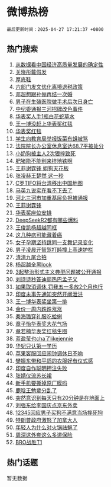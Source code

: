 # 微博热榜

`最后更新时间：2025-04-27 17:21:37 +0800`

## 热门搜索

1. [从数据看中国经济高质量发展的确定性](https://m.weibo.cn/search?containerid=100103type%3D1%26t%3D10%26q%3D%23%E4%BB%8E%E6%95%B0%E6%8D%AE%E7%9C%8B%E4%B8%AD%E5%9B%BD%E7%BB%8F%E6%B5%8E%E9%AB%98%E8%B4%A8%E9%87%8F%E5%8F%91%E5%B1%95%E7%9A%84%E7%A1%AE%E5%AE%9A%E6%80%A7%23&stream_entry_id=51&isnewpage=1&extparam=seat%3D1%26dgr%3D0%26pos%3D0%26stream_entry_id%3D51%26c_type%3D51%26filter_type%3Drealtimehot%26cate%3D10103%26q%3D%2523%25E4%25BB%258E%25E6%2595%25B0%25E6%258D%25AE%25E7%259C%258B%25E4%25B8%25AD%25E5%259B%25BD%25E7%25BB%258F%25E6%25B5%258E%25E9%25AB%2598%25E8%25B4%25A8%25E9%2587%258F%25E5%258F%2591%25E5%25B1%2595%25E7%259A%2584%25E7%25A1%25AE%25E5%25AE%259A%25E6%2580%25A7%2523%26display_time%3D1745745696%26pre_seqid%3D174574569620303222298151)
1. [关晓彤戴假发](https://m.weibo.cn/search?containerid=100103type%3D1%26t%3D10%26q%3D%23%E5%85%B3%E6%99%93%E5%BD%A4%E6%88%B4%E5%81%87%E5%8F%91%23&stream_entry_id=31&isnewpage=1&extparam=seat%3D1%26filter_type%3Drealtimehot%26lcate%3D5001%26c_type%3D31%26realpos%3D1%26cate%3D5001%26q%3D%2523%25E5%2585%25B3%25E6%2599%2593%25E5%25BD%25A4%25E6%2588%25B4%25E5%2581%2587%25E5%258F%2591%2523%26dgr%3D0%26pos%3D0%26stream_entry_id%3D31%26band_rank%3D1%26flag%3D2%26display_time%3D1745745696%26pre_seqid%3D174574569620303222298151)
1. [厚底鞋](https://m.weibo.cn/search?containerid=100103type%3D1%26t%3D10%26q%3D%E5%8E%9A%E5%BA%95%E9%9E%8B&stream_entry_id=31&isnewpage=1&extparam=seat%3D1%26filter_type%3Drealtimehot%26lcate%3D5001%26c_type%3D31%26realpos%3D2%26cate%3D5001%26q%3D%25E5%258E%259A%25E5%25BA%2595%25E9%259E%258B%26dgr%3D0%26pos%3D1%26stream_entry_id%3D31%26band_rank%3D2%26flag%3D2%26display_time%3D1745745696%26pre_seqid%3D174574569620303222298151)
1. [六部门发文优化离境退税政策](https://m.weibo.cn/search?containerid=100103type%3D1%26t%3D10%26q%3D%23%E5%85%AD%E9%83%A8%E9%97%A8%E5%8F%91%E6%96%87%E4%BC%98%E5%8C%96%E7%A6%BB%E5%A2%83%E9%80%80%E7%A8%8E%E6%94%BF%E7%AD%96%23&stream_entry_id=31&isnewpage=1&extparam=seat%3D1%26filter_type%3Drealtimehot%26lcate%3D5001%26c_type%3D31%26realpos%3D3%26cate%3D5001%26q%3D%2523%25E5%2585%25AD%25E9%2583%25A8%25E9%2597%25A8%25E5%258F%2591%25E6%2596%2587%25E4%25BC%2598%25E5%258C%2596%25E7%25A6%25BB%25E5%25A2%2583%25E9%2580%2580%25E7%25A8%258E%25E6%2594%25BF%25E7%25AD%2596%2523%26dgr%3D0%26pos%3D2%26stream_entry_id%3D31%26band_rank%3D3%26flag%3D1%26display_time%3D1745745696%26pre_seqid%3D174574569620303222298151)
1. [邓超想跟孙俪再结一次婚](https://m.weibo.cn/search?containerid=100103type%3D1%26t%3D10%26q%3D%E9%82%93%E8%B6%85%E6%83%B3%E8%B7%9F%E5%AD%99%E4%BF%AA%E5%86%8D%E7%BB%93%E4%B8%80%E6%AC%A1%E5%A9%9A&stream_entry_id=31&isnewpage=1&extparam=seat%3D1%26filter_type%3Drealtimehot%26lcate%3D5001%26c_type%3D31%26realpos%3D4%26cate%3D5001%26q%3D%25E9%2582%2593%25E8%25B6%2585%25E6%2583%25B3%25E8%25B7%259F%25E5%25AD%2599%25E4%25BF%25AA%25E5%2586%258D%25E7%25BB%2593%25E4%25B8%2580%25E6%25AC%25A1%25E5%25A9%259A%26dgr%3D0%26pos%3D3%26stream_entry_id%3D31%26band_rank%3D4%26flag%3D1%26display_time%3D1745745696%26pre_seqid%3D174574569620303222298151)
1. [男子在生殖医院做手术后次日身亡](https://m.weibo.cn/search?containerid=100103type%3D1%26t%3D10%26q%3D%23%E7%94%B7%E5%AD%90%E5%9C%A8%E7%94%9F%E6%AE%96%E5%8C%BB%E9%99%A2%E5%81%9A%E6%89%8B%E6%9C%AF%E5%90%8E%E6%AC%A1%E6%97%A5%E8%BA%AB%E4%BA%A1%23&stream_entry_id=31&isnewpage=1&extparam=seat%3D1%26filter_type%3Drealtimehot%26lcate%3D5001%26c_type%3D31%26realpos%3D5%26cate%3D5001%26q%3D%2523%25E7%2594%25B7%25E5%25AD%2590%25E5%259C%25A8%25E7%2594%259F%25E6%25AE%2596%25E5%258C%25BB%25E9%2599%25A2%25E5%2581%259A%25E6%2589%258B%25E6%259C%25AF%25E5%2590%258E%25E6%25AC%25A1%25E6%2597%25A5%25E8%25BA%25AB%25E4%25BA%25A1%2523%26dgr%3D0%26pos%3D4%26stream_entry_id%3D31%26band_rank%3D5%26flag%3D2%26display_time%3D1745745696%26pre_seqid%3D174574569620303222298151)
1. [中纪委通报三河招牌改色事件](https://m.weibo.cn/search?containerid=100103type%3D1%26t%3D10%26q%3D%23%E4%B8%AD%E7%BA%AA%E5%A7%94%E9%80%9A%E6%8A%A5%E4%B8%89%E6%B2%B3%E6%8B%9B%E7%89%8C%E6%94%B9%E8%89%B2%E4%BA%8B%E4%BB%B6%23&stream_entry_id=31&isnewpage=1&extparam=seat%3D1%26filter_type%3Drealtimehot%26lcate%3D5001%26c_type%3D31%26realpos%3D6%26cate%3D5001%26q%3D%2523%25E4%25B8%25AD%25E7%25BA%25AA%25E5%25A7%2594%25E9%2580%259A%25E6%258A%25A5%25E4%25B8%2589%25E6%25B2%25B3%25E6%258B%259B%25E7%2589%258C%25E6%2594%25B9%25E8%2589%25B2%25E4%25BA%258B%25E4%25BB%25B6%2523%26dgr%3D0%26pos%3D5%26stream_entry_id%3D31%26band_rank%3D6%26flag%3D1%26display_time%3D1745745696%26pre_seqid%3D174574569620303222298151)
1. [华表奖人手1瓶白花蛇草水](https://m.weibo.cn/search?containerid=100103type%3D1%26t%3D10%26q%3D%23%E5%8D%8E%E8%A1%A8%E5%A5%96%E4%BA%BA%E6%89%8B1%E7%93%B6%E7%99%BD%E8%8A%B1%E8%9B%87%E8%8D%89%E6%B0%B4%23&stream_entry_id=31&isnewpage=1&extparam=seat%3D1%26filter_type%3Drealtimehot%26lcate%3D5001%26c_type%3D31%26cate%3D5001%26q%3D%2523%25E5%258D%258E%25E8%25A1%25A8%25E5%25A5%2596%25E4%25BA%25BA%25E6%2589%258B1%25E7%2593%25B6%25E7%2599%25BD%25E8%258A%25B1%25E8%259B%2587%25E8%258D%2589%25E6%25B0%25B4%2523%26dgr%3D0%26topic_ad%3D1%26stream_entry_id%3D31%26adid%3D284198%26is_ad_pos%3D1%26band_rank%3D7%26pos%3D6%26display_time%3D1745745696%26pre_seqid%3D174574569620303222298151)
1. [王一博没赶上华表奖红毯](https://m.weibo.cn/search?containerid=100103type%3D1%26t%3D10%26q%3D%23%E7%8E%8B%E4%B8%80%E5%8D%9A%E6%B2%A1%E8%B5%B6%E4%B8%8A%E5%8D%8E%E8%A1%A8%E5%A5%96%E7%BA%A2%E6%AF%AF%23&stream_entry_id=31&isnewpage=1&extparam=seat%3D1%26filter_type%3Drealtimehot%26lcate%3D5001%26c_type%3D31%26realpos%3D7%26cate%3D5001%26q%3D%2523%25E7%258E%258B%25E4%25B8%2580%25E5%258D%259A%25E6%25B2%25A1%25E8%25B5%25B6%25E4%25B8%258A%25E5%258D%258E%25E8%25A1%25A8%25E5%25A5%2596%25E7%25BA%25A2%25E6%25AF%25AF%2523%26dgr%3D0%26pos%3D7%26stream_entry_id%3D31%26band_rank%3D7%26flag%3D16%26display_time%3D1745745696%26pre_seqid%3D174574569620303222298151)
1. [华表奖红毯](https://m.weibo.cn/search?containerid=100103type%3D1%26t%3D10%26q%3D%E5%8D%8E%E8%A1%A8%E5%A5%96%E7%BA%A2%E6%AF%AF&stream_entry_id=31&isnewpage=1&extparam=seat%3D1%26filter_type%3Drealtimehot%26lcate%3D5001%26c_type%3D31%26realpos%3D8%26cate%3D5001%26q%3D%25E5%258D%258E%25E8%25A1%25A8%25E5%25A5%2596%25E7%25BA%25A2%25E6%25AF%25AF%26dgr%3D0%26pos%3D8%26stream_entry_id%3D31%26band_rank%3D8%26flag%3D16%26display_time%3D1745745696%26pre_seqid%3D174574569620303222298151)
1. [学生向教育局举报饭菜有蛆被骂](https://m.weibo.cn/search?containerid=100103type%3D1%26t%3D10%26q%3D%23%E5%AD%A6%E7%94%9F%E5%90%91%E6%95%99%E8%82%B2%E5%B1%80%E4%B8%BE%E6%8A%A5%E9%A5%AD%E8%8F%9C%E6%9C%89%E8%9B%86%E8%A2%AB%E9%AA%82%23&stream_entry_id=31&isnewpage=1&extparam=seat%3D1%26filter_type%3Drealtimehot%26lcate%3D5001%26c_type%3D31%26realpos%3D9%26cate%3D5001%26q%3D%2523%25E5%25AD%25A6%25E7%2594%259F%25E5%2590%2591%25E6%2595%2599%25E8%2582%25B2%25E5%25B1%2580%25E4%25B8%25BE%25E6%258A%25A5%25E9%25A5%25AD%25E8%258F%259C%25E6%259C%2589%25E8%259B%2586%25E8%25A2%25AB%25E9%25AA%2582%2523%26dgr%3D0%26pos%3D9%26stream_entry_id%3D31%26band_rank%3D9%26flag%3D1%26display_time%3D1745745696%26pre_seqid%3D174574569620303222298151)
1. [法院院长办公室休息室达68.7平被处分](https://m.weibo.cn/search?containerid=100103type%3D1%26t%3D10%26q%3D%23%E6%B3%95%E9%99%A2%E9%99%A2%E9%95%BF%E5%8A%9E%E5%85%AC%E5%AE%A4%E4%BC%91%E6%81%AF%E5%AE%A4%E8%BE%BE68.7%E5%B9%B3%E8%A2%AB%E5%A4%84%E5%88%86%23&stream_entry_id=31&isnewpage=1&extparam=seat%3D1%26filter_type%3Drealtimehot%26lcate%3D5001%26c_type%3D31%26realpos%3D10%26cate%3D5001%26q%3D%2523%25E6%25B3%2595%25E9%2599%25A2%25E9%2599%25A2%25E9%2595%25BF%25E5%258A%259E%25E5%2585%25AC%25E5%25AE%25A4%25E4%25BC%2591%25E6%2581%25AF%25E5%25AE%25A4%25E8%25BE%25BE68.7%25E5%25B9%25B3%25E8%25A2%25AB%25E5%25A4%2584%25E5%2588%2586%2523%26dgr%3D0%26pos%3D10%26stream_entry_id%3D31%26band_rank%3D10%26flag%3D0%26display_time%3D1745745696%26pre_seqid%3D174574569620303222298151)
1. [小奶狗被主人2次狠摔致死](https://m.weibo.cn/search?containerid=100103type%3D1%26t%3D10%26q%3D%23%E5%B0%8F%E5%A5%B6%E7%8B%97%E8%A2%AB%E4%B8%BB%E4%BA%BA2%E6%AC%A1%E7%8B%A0%E6%91%94%E8%87%B4%E6%AD%BB%23&stream_entry_id=31&isnewpage=1&extparam=seat%3D1%26filter_type%3Drealtimehot%26lcate%3D5001%26c_type%3D31%26realpos%3D11%26cate%3D5001%26q%3D%2523%25E5%25B0%258F%25E5%25A5%25B6%25E7%258B%2597%25E8%25A2%25AB%25E4%25B8%25BB%25E4%25BA%25BA2%25E6%25AC%25A1%25E7%258B%25A0%25E6%2591%2594%25E8%2587%25B4%25E6%25AD%25BB%2523%26dgr%3D0%26pos%3D11%26stream_entry_id%3D31%26band_rank%3D11%26flag%3D1%26display_time%3D1745745696%26pre_seqid%3D174574569620303222298151)
1. [肥猪能不能别来挤地铁啊](https://m.weibo.cn/search?containerid=100103type%3D1%26t%3D10%26q%3D%E8%82%A5%E7%8C%AA%E8%83%BD%E4%B8%8D%E8%83%BD%E5%88%AB%E6%9D%A5%E6%8C%A4%E5%9C%B0%E9%93%81%E5%95%8A&stream_entry_id=31&isnewpage=1&extparam=seat%3D1%26filter_type%3Drealtimehot%26lcate%3D5001%26c_type%3D31%26realpos%3D12%26cate%3D5001%26q%3D%25E8%2582%25A5%25E7%258C%25AA%25E8%2583%25BD%25E4%25B8%258D%25E8%2583%25BD%25E5%2588%25AB%25E6%259D%25A5%25E6%258C%25A4%25E5%259C%25B0%25E9%2593%2581%25E5%2595%258A%26dgr%3D0%26pos%3D12%26stream_entry_id%3D31%26band_rank%3D12%26flag%3D2%26display_time%3D1745745696%26pre_seqid%3D174574569620303222298151)
1. [王菲谢霆锋 姐狗天花板](https://m.weibo.cn/search?containerid=100103type%3D1%26t%3D10%26q%3D%E7%8E%8B%E8%8F%B2%E8%B0%A2%E9%9C%86%E9%94%8B+%E5%A7%90%E7%8B%97%E5%A4%A9%E8%8A%B1%E6%9D%BF&stream_entry_id=31&isnewpage=1&extparam=seat%3D1%26filter_type%3Drealtimehot%26lcate%3D5001%26c_type%3D31%26realpos%3D13%26cate%3D5001%26q%3D%25E7%258E%258B%25E8%258F%25B2%25E8%25B0%25A2%25E9%259C%2586%25E9%2594%258B%2520%25E5%25A7%2590%25E7%258B%2597%25E5%25A4%25A9%25E8%258A%25B1%25E6%259D%25BF%26dgr%3D0%26pos%3D13%26stream_entry_id%3D31%26band_rank%3D13%26flag%3D2%26display_time%3D1745745696%26pre_seqid%3D174574569620303222298151)
1. [张凌赫王楚然 这一秒](https://m.weibo.cn/search?containerid=100103type%3D1%26t%3D10%26q%3D%E5%BC%A0%E5%87%8C%E8%B5%AB%E7%8E%8B%E6%A5%9A%E7%84%B6+%E8%BF%99%E4%B8%80%E7%A7%92&stream_entry_id=31&isnewpage=1&extparam=seat%3D1%26filter_type%3Drealtimehot%26lcate%3D5001%26c_type%3D31%26realpos%3D14%26cate%3D5001%26q%3D%25E5%25BC%25A0%25E5%2587%258C%25E8%25B5%25AB%25E7%258E%258B%25E6%25A5%259A%25E7%2584%25B6%2520%25E8%25BF%2599%25E4%25B8%2580%25E7%25A7%2592%26dgr%3D0%26pos%3D14%26stream_entry_id%3D31%26band_rank%3D14%26flag%3D1%26display_time%3D1745745696%26pre_seqid%3D174574569620303222298151)
1. [C罗TIFO将台湾移出中国地图](https://m.weibo.cn/search?containerid=100103type%3D1%26t%3D10%26q%3D%23C%E7%BD%97TIFO%E5%B0%86%E5%8F%B0%E6%B9%BE%E7%A7%BB%E5%87%BA%E4%B8%AD%E5%9B%BD%E5%9C%B0%E5%9B%BE%23&stream_entry_id=31&isnewpage=1&extparam=seat%3D1%26filter_type%3Drealtimehot%26lcate%3D5001%26c_type%3D31%26realpos%3D15%26cate%3D5001%26q%3D%2523C%25E7%25BD%2597TIFO%25E5%25B0%2586%25E5%258F%25B0%25E6%25B9%25BE%25E7%25A7%25BB%25E5%2587%25BA%25E4%25B8%25AD%25E5%259B%25BD%25E5%259C%25B0%25E5%259B%25BE%2523%26dgr%3D0%26pos%3D15%26stream_entry_id%3D31%26band_rank%3D15%26flag%3D0%26display_time%3D1745745696%26pre_seqid%3D174574569620303222298151)
1. [马英九说实在看不下去了](https://m.weibo.cn/search?containerid=100103type%3D1%26t%3D10%26q%3D%23%E9%A9%AC%E8%8B%B1%E4%B9%9D%E8%AF%B4%E5%AE%9E%E5%9C%A8%E7%9C%8B%E4%B8%8D%E4%B8%8B%E5%8E%BB%E4%BA%86%23&stream_entry_id=31&isnewpage=1&extparam=seat%3D1%26filter_type%3Drealtimehot%26lcate%3D5001%26c_type%3D31%26realpos%3D16%26cate%3D5001%26q%3D%2523%25E9%25A9%25AC%25E8%258B%25B1%25E4%25B9%259D%25E8%25AF%25B4%25E5%25AE%259E%25E5%259C%25A8%25E7%259C%258B%25E4%25B8%258D%25E4%25B8%258B%25E5%258E%25BB%25E4%25BA%2586%2523%26dgr%3D0%26pos%3D16%26stream_entry_id%3D31%26band_rank%3D16%26flag%3D0%26display_time%3D1745745696%26pre_seqid%3D174574569620303222298151)
1. [河北三河市加重基层负担被通报](https://m.weibo.cn/search?containerid=100103type%3D1%26t%3D10%26q%3D%23%E6%B2%B3%E5%8C%97%E4%B8%89%E6%B2%B3%E5%B8%82%E5%8A%A0%E9%87%8D%E5%9F%BA%E5%B1%82%E8%B4%9F%E6%8B%85%E8%A2%AB%E9%80%9A%E6%8A%A5%23&stream_entry_id=31&isnewpage=1&extparam=seat%3D1%26filter_type%3Drealtimehot%26lcate%3D5001%26c_type%3D31%26realpos%3D17%26cate%3D5001%26q%3D%2523%25E6%25B2%25B3%25E5%258C%2597%25E4%25B8%2589%25E6%25B2%25B3%25E5%25B8%2582%25E5%258A%25A0%25E9%2587%258D%25E5%259F%25BA%25E5%25B1%2582%25E8%25B4%259F%25E6%258B%2585%25E8%25A2%25AB%25E9%2580%259A%25E6%258A%25A5%2523%26dgr%3D0%26pos%3D17%26stream_entry_id%3D31%26band_rank%3D17%26flag%3D1%26display_time%3D1745745696%26pre_seqid%3D174574569620303222298151)
1. [王菲谢霆锋](https://m.weibo.cn/search?containerid=100103type%3D1%26t%3D10%26q%3D%E7%8E%8B%E8%8F%B2%E8%B0%A2%E9%9C%86%E9%94%8B&stream_entry_id=31&isnewpage=1&extparam=seat%3D1%26filter_type%3Drealtimehot%26lcate%3D5001%26c_type%3D31%26realpos%3D18%26cate%3D5001%26q%3D%25E7%258E%258B%25E8%258F%25B2%25E8%25B0%25A2%25E9%259C%2586%25E9%2594%258B%26dgr%3D0%26pos%3D18%26stream_entry_id%3D31%26band_rank%3D18%26flag%3D0%26display_time%3D1745745696%26pre_seqid%3D174574569620303222298151)
1. [华表奖座位安排](https://m.weibo.cn/search?containerid=100103type%3D1%26t%3D10%26q%3D%23%E5%8D%8E%E8%A1%A8%E5%A5%96%E5%BA%A7%E4%BD%8D%E5%AE%89%E6%8E%92%23&stream_entry_id=31&isnewpage=1&extparam=seat%3D1%26filter_type%3Drealtimehot%26lcate%3D5001%26c_type%3D31%26realpos%3D19%26cate%3D5001%26q%3D%2523%25E5%258D%258E%25E8%25A1%25A8%25E5%25A5%2596%25E5%25BA%25A7%25E4%25BD%258D%25E5%25AE%2589%25E6%258E%2592%2523%26dgr%3D0%26pos%3D19%26stream_entry_id%3D31%26band_rank%3D19%26flag%3D1%26display_time%3D1745745696%26pre_seqid%3D174574569620303222298151)
1. [DeepSeekR2都有哪些爆料](https://m.weibo.cn/search?containerid=100103type%3D1%26t%3D10%26q%3DDeepSeekR2%E9%83%BD%E6%9C%89%E5%93%AA%E4%BA%9B%E7%88%86%E6%96%99&stream_entry_id=31&isnewpage=1&extparam=seat%3D1%26filter_type%3Drealtimehot%26lcate%3D5001%26c_type%3D31%26realpos%3D20%26cate%3D5001%26q%3DDeepSeekR2%25E9%2583%25BD%25E6%259C%2589%25E5%2593%25AA%25E4%25BA%259B%25E7%2588%2586%25E6%2596%2599%26dgr%3D0%26pos%3D20%26stream_entry_id%3D31%26flag%3D1%26is_ai_ask%3D1%26band_rank%3D20%26display_time%3D1745745696%26pre_seqid%3D174574569620303222298151)
1. [王俊凯杨超越同框](https://m.weibo.cn/search?containerid=100103type%3D1%26t%3D10%26q%3D%E7%8E%8B%E4%BF%8A%E5%87%AF%E6%9D%A8%E8%B6%85%E8%B6%8A%E5%90%8C%E6%A1%86&stream_entry_id=31&isnewpage=1&extparam=seat%3D1%26filter_type%3Drealtimehot%26lcate%3D5001%26c_type%3D31%26realpos%3D21%26cate%3D5001%26q%3D%25E7%258E%258B%25E4%25BF%258A%25E5%2587%25AF%25E6%259D%25A8%25E8%25B6%2585%25E8%25B6%258A%25E5%2590%258C%25E6%25A1%2586%26dgr%3D0%26pos%3D21%26stream_entry_id%3D31%26band_rank%3D21%26flag%3D0%26display_time%3D1745745696%26pre_seqid%3D174574569620303222298151)
1. [这几种痣可能藏着癌](https://m.weibo.cn/search?containerid=100103type%3D1%26t%3D10%26q%3D%23%E8%BF%99%E5%87%A0%E7%A7%8D%E7%97%A3%E5%8F%AF%E8%83%BD%E8%97%8F%E7%9D%80%E7%99%8C%23&stream_entry_id=31&isnewpage=1&extparam=seat%3D1%26filter_type%3Drealtimehot%26lcate%3D5001%26c_type%3D31%26realpos%3D22%26cate%3D5001%26q%3D%2523%25E8%25BF%2599%25E5%2587%25A0%25E7%25A7%258D%25E7%2597%25A3%25E5%258F%25AF%25E8%2583%25BD%25E8%2597%258F%25E7%259D%2580%25E7%2599%258C%2523%26dgr%3D0%26pos%3D22%26stream_entry_id%3D31%26band_rank%3D22%26flag%3D1%26display_time%3D1745745696%26pre_seqid%3D174574569620303222298151)
1. [女子孕期坚持跳同一支舞记录变化](https://m.weibo.cn/search?containerid=100103type%3D1%26t%3D10%26q%3D%23%E5%A5%B3%E5%AD%90%E5%AD%95%E6%9C%9F%E5%9D%9A%E6%8C%81%E8%B7%B3%E5%90%8C%E4%B8%80%E6%94%AF%E8%88%9E%E8%AE%B0%E5%BD%95%E5%8F%98%E5%8C%96%23&stream_entry_id=31&isnewpage=1&extparam=seat%3D1%26filter_type%3Drealtimehot%26lcate%3D5001%26c_type%3D31%26realpos%3D23%26cate%3D5001%26q%3D%2523%25E5%25A5%25B3%25E5%25AD%2590%25E5%25AD%2595%25E6%259C%259F%25E5%259D%259A%25E6%258C%2581%25E8%25B7%25B3%25E5%2590%258C%25E4%25B8%2580%25E6%2594%25AF%25E8%2588%259E%25E8%25AE%25B0%25E5%25BD%2595%25E5%258F%2598%25E5%258C%2596%2523%26dgr%3D0%26pos%3D23%26stream_entry_id%3D31%26band_rank%3D23%26flag%3D1%26display_time%3D1745745696%26pre_seqid%3D174574569620303222298151)
1. [男子凌晨开智驾打盹撞上高速护栏](https://m.weibo.cn/search?containerid=100103type%3D1%26t%3D10%26q%3D%23%E7%94%B7%E5%AD%90%E5%87%8C%E6%99%A8%E5%BC%80%E6%99%BA%E9%A9%BE%E6%89%93%E7%9B%B9%E6%92%9E%E4%B8%8A%E9%AB%98%E9%80%9F%E6%8A%A4%E6%A0%8F%23&stream_entry_id=31&isnewpage=1&extparam=seat%3D1%26filter_type%3Drealtimehot%26lcate%3D5001%26c_type%3D31%26realpos%3D24%26cate%3D5001%26q%3D%2523%25E7%2594%25B7%25E5%25AD%2590%25E5%2587%258C%25E6%2599%25A8%25E5%25BC%2580%25E6%2599%25BA%25E9%25A9%25BE%25E6%2589%2593%25E7%259B%25B9%25E6%2592%259E%25E4%25B8%258A%25E9%25AB%2598%25E9%2580%259F%25E6%258A%25A4%25E6%25A0%258F%2523%26dgr%3D0%26pos%3D24%26stream_entry_id%3D31%26band_rank%3D24%26flag%3D1%26display_time%3D1745745696%26pre_seqid%3D174574569620303222298151)
1. [清清九尾合拍](https://m.weibo.cn/search?containerid=100103type%3D1%26t%3D10%26q%3D%E6%B8%85%E6%B8%85%E4%B9%9D%E5%B0%BE%E5%90%88%E6%8B%8D&stream_entry_id=31&isnewpage=1&extparam=seat%3D1%26filter_type%3Drealtimehot%26lcate%3D5001%26c_type%3D31%26realpos%3D25%26cate%3D5001%26q%3D%25E6%25B8%2585%25E6%25B8%2585%25E4%25B9%259D%25E5%25B0%25BE%25E5%2590%2588%25E6%258B%258D%26dgr%3D0%26pos%3D25%26stream_entry_id%3D31%26band_rank%3D25%26flag%3D1%26display_time%3D1745745696%26pre_seqid%3D174574569620303222298151)
1. [杨超越全黑look](https://m.weibo.cn/search?containerid=100103type%3D1%26t%3D10%26q%3D%23%E6%9D%A8%E8%B6%85%E8%B6%8A%E5%85%A8%E9%BB%91look%23&stream_entry_id=31&isnewpage=1&extparam=seat%3D1%26filter_type%3Drealtimehot%26lcate%3D5001%26c_type%3D31%26realpos%3D26%26cate%3D5001%26q%3D%2523%25E6%259D%25A8%25E8%25B6%2585%25E8%25B6%258A%25E5%2585%25A8%25E9%25BB%2591look%2523%26dgr%3D0%26pos%3D26%26stream_entry_id%3D31%26band_rank%3D26%26flag%3D0%26display_time%3D1745745696%26pre_seqid%3D174574569620303222298151)
1. [3起整治形式主义典型问题被公开通报](https://m.weibo.cn/search?containerid=100103type%3D1%26t%3D10%26q%3D%233%E8%B5%B7%E6%95%B4%E6%B2%BB%E5%BD%A2%E5%BC%8F%E4%B8%BB%E4%B9%89%E5%85%B8%E5%9E%8B%E9%97%AE%E9%A2%98%E8%A2%AB%E5%85%AC%E5%BC%80%E9%80%9A%E6%8A%A5%23&stream_entry_id=31&isnewpage=1&extparam=seat%3D1%26filter_type%3Drealtimehot%26lcate%3D5001%26c_type%3D31%26realpos%3D27%26cate%3D5001%26q%3D%25233%25E8%25B5%25B7%25E6%2595%25B4%25E6%25B2%25BB%25E5%25BD%25A2%25E5%25BC%258F%25E4%25B8%25BB%25E4%25B9%2589%25E5%2585%25B8%25E5%259E%258B%25E9%2597%25AE%25E9%25A2%2598%25E8%25A2%25AB%25E5%2585%25AC%25E5%25BC%2580%25E9%2580%259A%25E6%258A%25A5%2523%26dgr%3D0%26pos%3D27%26stream_entry_id%3D31%26band_rank%3D27%26flag%3D1%26display_time%3D1745745696%26pre_seqid%3D174574569620303222298151)
1. [刘诗诗秒答迪丽热巴孟子义](https://m.weibo.cn/search?containerid=100103type%3D1%26t%3D10%26q%3D%E5%88%98%E8%AF%97%E8%AF%97%E7%A7%92%E7%AD%94%E8%BF%AA%E4%B8%BD%E7%83%AD%E5%B7%B4%E5%AD%9F%E5%AD%90%E4%B9%89&stream_entry_id=31&isnewpage=1&extparam=seat%3D1%26filter_type%3Drealtimehot%26lcate%3D5001%26c_type%3D31%26realpos%3D28%26cate%3D5001%26q%3D%25E5%2588%2598%25E8%25AF%2597%25E8%25AF%2597%25E7%25A7%2592%25E7%25AD%2594%25E8%25BF%25AA%25E4%25B8%25BD%25E7%2583%25AD%25E5%25B7%25B4%25E5%25AD%259F%25E5%25AD%2590%25E4%25B9%2589%26dgr%3D0%26pos%3D28%26stream_entry_id%3D31%26band_rank%3D28%26flag%3D1%26display_time%3D1745745696%26pre_seqid%3D174574569620303222298151)
1. [如果取消调休 罚我五一多放2个月也行](https://m.weibo.cn/search?containerid=100103type%3D1%26t%3D10%26q%3D%E5%A6%82%E6%9E%9C%E5%8F%96%E6%B6%88%E8%B0%83%E4%BC%91+%E7%BD%9A%E6%88%91%E4%BA%94%E4%B8%80%E5%A4%9A%E6%94%BE2%E4%B8%AA%E6%9C%88%E4%B9%9F%E8%A1%8C&stream_entry_id=31&isnewpage=1&extparam=seat%3D1%26filter_type%3Drealtimehot%26lcate%3D5001%26c_type%3D31%26realpos%3D29%26cate%3D5001%26q%3D%25E5%25A6%2582%25E6%259E%259C%25E5%258F%2596%25E6%25B6%2588%25E8%25B0%2583%25E4%25BC%2591%2520%25E7%25BD%259A%25E6%2588%2591%25E4%25BA%2594%25E4%25B8%2580%25E5%25A4%259A%25E6%2594%25BE2%25E4%25B8%25AA%25E6%259C%2588%25E4%25B9%259F%25E8%25A1%258C%26dgr%3D0%26pos%3D29%26stream_entry_id%3D31%26band_rank%3D29%26flag%3D1%26display_time%3D1745745696%26pre_seqid%3D174574569620303222298151)
1. [印度未事先通知突然开闸泄洪](https://m.weibo.cn/search?containerid=100103type%3D1%26t%3D10%26q%3D%23%E5%8D%B0%E5%BA%A6%E6%9C%AA%E4%BA%8B%E5%85%88%E9%80%9A%E7%9F%A5%E7%AA%81%E7%84%B6%E5%BC%80%E9%97%B8%E6%B3%84%E6%B4%AA%23&stream_entry_id=31&isnewpage=1&extparam=seat%3D1%26filter_type%3Drealtimehot%26lcate%3D5001%26c_type%3D31%26realpos%3D30%26cate%3D5001%26q%3D%2523%25E5%258D%25B0%25E5%25BA%25A6%25E6%259C%25AA%25E4%25BA%258B%25E5%2585%2588%25E9%2580%259A%25E7%259F%25A5%25E7%25AA%2581%25E7%2584%25B6%25E5%25BC%2580%25E9%2597%25B8%25E6%25B3%2584%25E6%25B4%25AA%2523%26dgr%3D0%26pos%3D30%26stream_entry_id%3D31%26band_rank%3D30%26flag%3D0%26display_time%3D1745745696%26pre_seqid%3D174574569620303222298151)
1. [王一博华表奖坐第一排](https://m.weibo.cn/search?containerid=100103type%3D1%26t%3D10%26q%3D%23%E7%8E%8B%E4%B8%80%E5%8D%9A%E5%8D%8E%E8%A1%A8%E5%A5%96%E5%9D%90%E7%AC%AC%E4%B8%80%E6%8E%92%23&stream_entry_id=31&isnewpage=1&extparam=seat%3D1%26filter_type%3Drealtimehot%26lcate%3D5001%26c_type%3D31%26realpos%3D31%26cate%3D5001%26q%3D%2523%25E7%258E%258B%25E4%25B8%2580%25E5%258D%259A%25E5%258D%258E%25E8%25A1%25A8%25E5%25A5%2596%25E5%259D%2590%25E7%25AC%25AC%25E4%25B8%2580%25E6%258E%2592%2523%26dgr%3D0%26pos%3D31%26stream_entry_id%3D31%26band_rank%3D31%26flag%3D1%26display_time%3D1745745696%26pre_seqid%3D174574569620303222298151)
1. [金价一周内跌跌涨涨](https://m.weibo.cn/search?containerid=100103type%3D1%26t%3D10%26q%3D%23%E9%87%91%E4%BB%B7%E4%B8%80%E5%91%A8%E5%86%85%E8%B7%8C%E8%B7%8C%E6%B6%A8%E6%B6%A8%23&stream_entry_id=31&isnewpage=1&extparam=seat%3D1%26filter_type%3Drealtimehot%26lcate%3D5001%26c_type%3D31%26realpos%3D32%26cate%3D5001%26q%3D%2523%25E9%2587%2591%25E4%25BB%25B7%25E4%25B8%2580%25E5%2591%25A8%25E5%2586%2585%25E8%25B7%258C%25E8%25B7%258C%25E6%25B6%25A8%25E6%25B6%25A8%2523%26dgr%3D0%26pos%3D32%26stream_entry_id%3D31%26band_rank%3D32%26flag%3D1%26display_time%3D1745745696%26pre_seqid%3D174574569620303222298151)
1. [秦海璐穿礼服吃蛤蜊](https://m.weibo.cn/search?containerid=100103type%3D1%26t%3D10%26q%3D%E7%A7%A6%E6%B5%B7%E7%92%90%E7%A9%BF%E7%A4%BC%E6%9C%8D%E5%90%83%E8%9B%A4%E8%9C%8A&stream_entry_id=31&isnewpage=1&extparam=seat%3D1%26filter_type%3Drealtimehot%26lcate%3D5001%26c_type%3D31%26realpos%3D33%26cate%3D5001%26q%3D%25E7%25A7%25A6%25E6%25B5%25B7%25E7%2592%2590%25E7%25A9%25BF%25E7%25A4%25BC%25E6%259C%258D%25E5%2590%2583%25E8%259B%25A4%25E8%259C%258A%26dgr%3D0%26pos%3D33%26stream_entry_id%3D31%26band_rank%3D33%26flag%3D1%26display_time%3D1745745696%26pre_seqid%3D174574569620303222298151)
1. [章子怡华表奖大花气场](https://m.weibo.cn/search?containerid=100103type%3D1%26t%3D10%26q%3D%23%E7%AB%A0%E5%AD%90%E6%80%A1%E5%8D%8E%E8%A1%A8%E5%A5%96%E5%A4%A7%E8%8A%B1%E6%B0%94%E5%9C%BA%23&stream_entry_id=31&isnewpage=1&extparam=seat%3D1%26filter_type%3Drealtimehot%26lcate%3D5001%26c_type%3D31%26realpos%3D34%26cate%3D5001%26q%3D%2523%25E7%25AB%25A0%25E5%25AD%2590%25E6%2580%25A1%25E5%258D%258E%25E8%25A1%25A8%25E5%25A5%2596%25E5%25A4%25A7%25E8%258A%25B1%25E6%25B0%2594%25E5%259C%25BA%2523%26dgr%3D0%26pos%3D34%26stream_entry_id%3D31%26band_rank%3D34%26flag%3D1%26display_time%3D1745745696%26pre_seqid%3D174574569620303222298151)
1. [章若楠华表奖红毯生图](https://m.weibo.cn/search?containerid=100103type%3D1%26t%3D10%26q%3D%23%E7%AB%A0%E8%8B%A5%E6%A5%A0%E5%8D%8E%E8%A1%A8%E5%A5%96%E7%BA%A2%E6%AF%AF%E7%94%9F%E5%9B%BE%23&stream_entry_id=31&isnewpage=1&extparam=seat%3D1%26filter_type%3Drealtimehot%26lcate%3D5001%26c_type%3D31%26realpos%3D35%26cate%3D5001%26q%3D%2523%25E7%25AB%25A0%25E8%258B%25A5%25E6%25A5%25A0%25E5%258D%258E%25E8%25A1%25A8%25E5%25A5%2596%25E7%25BA%25A2%25E6%25AF%25AF%25E7%2594%259F%25E5%259B%25BE%2523%26dgr%3D0%26pos%3D35%26stream_entry_id%3D31%26band_rank%3D35%26flag%3D1%26display_time%3D1745745696%26pre_seqid%3D174574569620303222298151)
1. [蓝盈莹也cha了likejennie](https://m.weibo.cn/search?containerid=100103type%3D1%26t%3D10%26q%3D%E8%93%9D%E7%9B%88%E8%8E%B9%E4%B9%9Fcha%E4%BA%86likejennie&stream_entry_id=31&isnewpage=1&extparam=seat%3D1%26filter_type%3Drealtimehot%26lcate%3D5001%26c_type%3D31%26realpos%3D36%26cate%3D5001%26q%3D%25E8%2593%259D%25E7%259B%2588%25E8%258E%25B9%25E4%25B9%259Fcha%25E4%25BA%2586likejennie%26dgr%3D0%26pos%3D36%26stream_entry_id%3D31%26band_rank%3D36%26flag%3D1%26display_time%3D1745745696%26pre_seqid%3D174574569620303222298151)
1. [华妃只认第一学历](https://m.weibo.cn/search?containerid=100103type%3D1%26t%3D10%26q%3D%E5%8D%8E%E5%A6%83%E5%8F%AA%E8%AE%A4%E7%AC%AC%E4%B8%80%E5%AD%A6%E5%8E%86&stream_entry_id=31&isnewpage=1&extparam=seat%3D1%26filter_type%3Drealtimehot%26lcate%3D5001%26c_type%3D31%26realpos%3D37%26cate%3D5001%26q%3D%25E5%258D%258E%25E5%25A6%2583%25E5%258F%25AA%25E8%25AE%25A4%25E7%25AC%25AC%25E4%25B8%2580%25E5%25AD%25A6%25E5%258E%2586%26dgr%3D0%26pos%3D37%26stream_entry_id%3D31%26band_rank%3D37%26flag%3D0%26display_time%3D1745745696%26pre_seqid%3D174574569620303222298151)
1. [苹果客服回应闹钟调休日不响](https://m.weibo.cn/search?containerid=100103type%3D1%26t%3D10%26q%3D%23%E8%8B%B9%E6%9E%9C%E5%AE%A2%E6%9C%8D%E5%9B%9E%E5%BA%94%E9%97%B9%E9%92%9F%E8%B0%83%E4%BC%91%E6%97%A5%E4%B8%8D%E5%93%8D%23&stream_entry_id=31&isnewpage=1&extparam=seat%3D1%26filter_type%3Drealtimehot%26lcate%3D5001%26c_type%3D31%26realpos%3D38%26cate%3D5001%26q%3D%2523%25E8%258B%25B9%25E6%259E%259C%25E5%25AE%25A2%25E6%259C%258D%25E5%259B%259E%25E5%25BA%2594%25E9%2597%25B9%25E9%2592%259F%25E8%25B0%2583%25E4%25BC%2591%25E6%2597%25A5%25E4%25B8%258D%25E5%2593%258D%2523%26dgr%3D0%26pos%3D38%26stream_entry_id%3D31%26band_rank%3D38%26flag%3D0%26display_time%3D1745745696%26pre_seqid%3D174574569620303222298151)
1. [樊振东带和平鸽的衣服好有仪式感](https://m.weibo.cn/search?containerid=100103type%3D1%26t%3D10%26q%3D%23%E6%A8%8A%E6%8C%AF%E4%B8%9C%E5%B8%A6%E5%92%8C%E5%B9%B3%E9%B8%BD%E7%9A%84%E8%A1%A3%E6%9C%8D%E5%A5%BD%E6%9C%89%E4%BB%AA%E5%BC%8F%E6%84%9F%23&stream_entry_id=31&isnewpage=1&extparam=seat%3D1%26filter_type%3Drealtimehot%26lcate%3D5001%26c_type%3D31%26realpos%3D39%26cate%3D5001%26q%3D%2523%25E6%25A8%258A%25E6%258C%25AF%25E4%25B8%259C%25E5%25B8%25A6%25E5%2592%258C%25E5%25B9%25B3%25E9%25B8%25BD%25E7%259A%2584%25E8%25A1%25A3%25E6%259C%258D%25E5%25A5%25BD%25E6%259C%2589%25E4%25BB%25AA%25E5%25BC%258F%25E6%2584%259F%2523%26dgr%3D0%26pos%3D39%26stream_entry_id%3D31%26band_rank%3D39%26flag%3D1%26display_time%3D1745745696%26pre_seqid%3D174574569620303222298151)
1. [印度自作聪明押注失败](https://m.weibo.cn/search?containerid=100103type%3D1%26t%3D10%26q%3D%E5%8D%B0%E5%BA%A6%E8%87%AA%E4%BD%9C%E8%81%AA%E6%98%8E%E6%8A%BC%E6%B3%A8%E5%A4%B1%E8%B4%A5&stream_entry_id=31&isnewpage=1&extparam=seat%3D1%26filter_type%3Drealtimehot%26lcate%3D5001%26c_type%3D31%26realpos%3D40%26cate%3D5001%26q%3D%25E5%258D%25B0%25E5%25BA%25A6%25E8%2587%25AA%25E4%25BD%259C%25E8%2581%25AA%25E6%2598%258E%25E6%258A%25BC%25E6%25B3%25A8%25E5%25A4%25B1%25E8%25B4%25A5%26dgr%3D0%26pos%3D40%26stream_entry_id%3D31%26band_rank%3D40%26flag%3D1%26display_time%3D1745745696%26pre_seqid%3D174574569620303222298151)
1. [张婧仪流苏长裙](https://m.weibo.cn/search?containerid=100103type%3D1%26t%3D10%26q%3D%23%E5%BC%A0%E5%A9%A7%E4%BB%AA%E6%B5%81%E8%8B%8F%E9%95%BF%E8%A3%99%23&stream_entry_id=31&isnewpage=1&extparam=seat%3D1%26filter_type%3Drealtimehot%26lcate%3D5001%26c_type%3D31%26realpos%3D41%26cate%3D5001%26q%3D%2523%25E5%25BC%25A0%25E5%25A9%25A7%25E4%25BB%25AA%25E6%25B5%2581%25E8%258B%258F%25E9%2595%25BF%25E8%25A3%2599%2523%26dgr%3D0%26pos%3D41%26stream_entry_id%3D31%26band_rank%3D41%26flag%3D1%26display_time%3D1745745696%26pre_seqid%3D174574569620303222298151)
1. [新手机要撕掉原厂膜吗](https://m.weibo.cn/search?containerid=100103type%3D1%26t%3D10%26q%3D%23%E6%96%B0%E6%89%8B%E6%9C%BA%E8%A6%81%E6%92%95%E6%8E%89%E5%8E%9F%E5%8E%82%E8%86%9C%E5%90%97%23&stream_entry_id=31&isnewpage=1&extparam=seat%3D1%26filter_type%3Drealtimehot%26lcate%3D5001%26c_type%3D31%26realpos%3D42%26cate%3D5001%26q%3D%2523%25E6%2596%25B0%25E6%2589%258B%25E6%259C%25BA%25E8%25A6%2581%25E6%2592%2595%25E6%258E%2589%25E5%258E%259F%25E5%258E%2582%25E8%2586%259C%25E5%2590%2597%2523%26dgr%3D0%26pos%3D42%26stream_entry_id%3D31%26band_rank%3D42%26flag%3D1%26display_time%3D1745745696%26pre_seqid%3D174574569620303222298151)
1. [鹿晗王勉辈分乱了](https://m.weibo.cn/search?containerid=100103type%3D1%26t%3D10%26q%3D%E9%B9%BF%E6%99%97%E7%8E%8B%E5%8B%89%E8%BE%88%E5%88%86%E4%B9%B1%E4%BA%86&stream_entry_id=31&isnewpage=1&extparam=seat%3D1%26filter_type%3Drealtimehot%26lcate%3D5001%26c_type%3D31%26realpos%3D43%26cate%3D5001%26q%3D%25E9%25B9%25BF%25E6%2599%2597%25E7%258E%258B%25E5%258B%2589%25E8%25BE%2588%25E5%2588%2586%25E4%25B9%25B1%25E4%25BA%2586%26dgr%3D0%26pos%3D43%26stream_entry_id%3D31%26band_rank%3D43%26flag%3D1%26display_time%3D1745745696%26pre_seqid%3D174574569620303222298151)
1. [突然意识到每天只有20分钟是在地面上](https://m.weibo.cn/search?containerid=100103type%3D1%26t%3D10%26q%3D%E7%AA%81%E7%84%B6%E6%84%8F%E8%AF%86%E5%88%B0%E6%AF%8F%E5%A4%A9%E5%8F%AA%E6%9C%8920%E5%88%86%E9%92%9F%E6%98%AF%E5%9C%A8%E5%9C%B0%E9%9D%A2%E4%B8%8A&stream_entry_id=31&isnewpage=1&extparam=seat%3D1%26filter_type%3Drealtimehot%26lcate%3D5001%26c_type%3D31%26realpos%3D44%26cate%3D5001%26q%3D%25E7%25AA%2581%25E7%2584%25B6%25E6%2584%258F%25E8%25AF%2586%25E5%2588%25B0%25E6%25AF%258F%25E5%25A4%25A9%25E5%258F%25AA%25E6%259C%258920%25E5%2588%2586%25E9%2592%259F%25E6%2598%25AF%25E5%259C%25A8%25E5%259C%25B0%25E9%259D%25A2%25E4%25B8%258A%26dgr%3D0%26pos%3D44%26stream_entry_id%3D31%26band_rank%3D44%26flag%3D1%26display_time%3D1745745696%26pre_seqid%3D174574569620303222298151)
1. [刘强东给李国庆点京东外卖](https://m.weibo.cn/search?containerid=100103type%3D1%26t%3D10%26q%3D%23%E5%88%98%E5%BC%BA%E4%B8%9C%E7%BB%99%E6%9D%8E%E5%9B%BD%E5%BA%86%E7%82%B9%E4%BA%AC%E4%B8%9C%E5%A4%96%E5%8D%96%23&stream_entry_id=31&isnewpage=1&extparam=seat%3D1%26filter_type%3Drealtimehot%26lcate%3D5001%26c_type%3D31%26realpos%3D45%26cate%3D5001%26q%3D%2523%25E5%2588%2598%25E5%25BC%25BA%25E4%25B8%259C%25E7%25BB%2599%25E6%259D%258E%25E5%259B%25BD%25E5%25BA%2586%25E7%2582%25B9%25E4%25BA%25AC%25E4%25B8%259C%25E5%25A4%2596%25E5%258D%2596%2523%26dgr%3D0%26pos%3D45%26stream_entry_id%3D31%26band_rank%3D45%26flag%3D1%26display_time%3D1745745696%26pre_seqid%3D174574569620303222298151)
1. [12345回应男子买狗不满意当场摔死狗](https://m.weibo.cn/search?containerid=100103type%3D1%26t%3D10%26q%3D%2312345%E5%9B%9E%E5%BA%94%E7%94%B7%E5%AD%90%E4%B9%B0%E7%8B%97%E4%B8%8D%E6%BB%A1%E6%84%8F%E5%BD%93%E5%9C%BA%E6%91%94%E6%AD%BB%E7%8B%97%23&stream_entry_id=31&isnewpage=1&extparam=seat%3D1%26filter_type%3Drealtimehot%26lcate%3D5001%26c_type%3D31%26realpos%3D46%26cate%3D5001%26q%3D%252312345%25E5%259B%259E%25E5%25BA%2594%25E7%2594%25B7%25E5%25AD%2590%25E4%25B9%25B0%25E7%258B%2597%25E4%25B8%258D%25E6%25BB%25A1%25E6%2584%258F%25E5%25BD%2593%25E5%259C%25BA%25E6%2591%2594%25E6%25AD%25BB%25E7%258B%2597%2523%26dgr%3D0%26pos%3D46%26stream_entry_id%3D31%26band_rank%3D46%26flag%3D0%26display_time%3D1745745696%26pre_seqid%3D174574569620303222298151)
1. [特朗普政府激怒了加拿大人](https://m.weibo.cn/search?containerid=100103type%3D1%26t%3D10%26q%3D%23%E7%89%B9%E6%9C%97%E6%99%AE%E6%94%BF%E5%BA%9C%E6%BF%80%E6%80%92%E4%BA%86%E5%8A%A0%E6%8B%BF%E5%A4%A7%E4%BA%BA%23&stream_entry_id=31&isnewpage=1&extparam=seat%3D1%26filter_type%3Drealtimehot%26lcate%3D5001%26c_type%3D31%26realpos%3D47%26cate%3D5001%26q%3D%2523%25E7%2589%25B9%25E6%259C%2597%25E6%2599%25AE%25E6%2594%25BF%25E5%25BA%259C%25E6%25BF%2580%25E6%2580%2592%25E4%25BA%2586%25E5%258A%25A0%25E6%258B%25BF%25E5%25A4%25A7%25E4%25BA%25BA%2523%26dgr%3D0%26pos%3D47%26stream_entry_id%3D31%26band_rank%3D47%26flag%3D0%26display_time%3D1745745696%26pre_seqid%3D174574569620303222298151)
1. [年轻人为什么对火锅祛魅了](https://m.weibo.cn/search?containerid=100103type%3D1%26t%3D10%26q%3D%23%E5%B9%B4%E8%BD%BB%E4%BA%BA%E4%B8%BA%E4%BB%80%E4%B9%88%E5%AF%B9%E7%81%AB%E9%94%85%E7%A5%9B%E9%AD%85%E4%BA%86%23&stream_entry_id=31&isnewpage=1&extparam=seat%3D1%26filter_type%3Drealtimehot%26lcate%3D5001%26c_type%3D31%26realpos%3D48%26cate%3D5001%26q%3D%2523%25E5%25B9%25B4%25E8%25BD%25BB%25E4%25BA%25BA%25E4%25B8%25BA%25E4%25BB%2580%25E4%25B9%2588%25E5%25AF%25B9%25E7%2581%25AB%25E9%2594%2585%25E7%25A5%259B%25E9%25AD%2585%25E4%25BA%2586%2523%26dgr%3D0%26pos%3D48%26stream_entry_id%3D31%26band_rank%3D48%26flag%3D0%26display_time%3D1745745696%26pre_seqid%3D174574569620303222298151)
1. [周深这外套这么多道保险](https://m.weibo.cn/search?containerid=100103type%3D1%26t%3D10%26q%3D%E5%91%A8%E6%B7%B1%E8%BF%99%E5%A4%96%E5%A5%97%E8%BF%99%E4%B9%88%E5%A4%9A%E9%81%93%E4%BF%9D%E9%99%A9&stream_entry_id=31&isnewpage=1&extparam=seat%3D1%26filter_type%3Drealtimehot%26lcate%3D5001%26c_type%3D31%26realpos%3D49%26cate%3D5001%26q%3D%25E5%2591%25A8%25E6%25B7%25B1%25E8%25BF%2599%25E5%25A4%2596%25E5%25A5%2597%25E8%25BF%2599%25E4%25B9%2588%25E5%25A4%259A%25E9%2581%2593%25E4%25BF%259D%25E9%2599%25A9%26dgr%3D0%26pos%3D49%26stream_entry_id%3D31%26band_rank%3D49%26flag%3D1%26display_time%3D1745745696%26pre_seqid%3D174574569620303222298151)
1. [BRO战胜T1](https://m.weibo.cn/search?containerid=100103type%3D1%26t%3D10%26q%3D%23BRO%E6%88%98%E8%83%9CT1%23&stream_entry_id=31&isnewpage=1&extparam=seat%3D1%26filter_type%3Drealtimehot%26lcate%3D5001%26c_type%3D31%26realpos%3D50%26cate%3D5001%26q%3D%2523BRO%25E6%2588%2598%25E8%2583%259CT1%2523%26dgr%3D0%26pos%3D50%26stream_entry_id%3D31%26band_rank%3D50%26flag%3D1%26display_time%3D1745745696%26pre_seqid%3D174574569620303222298151)

## 热门话题

暂无数据
